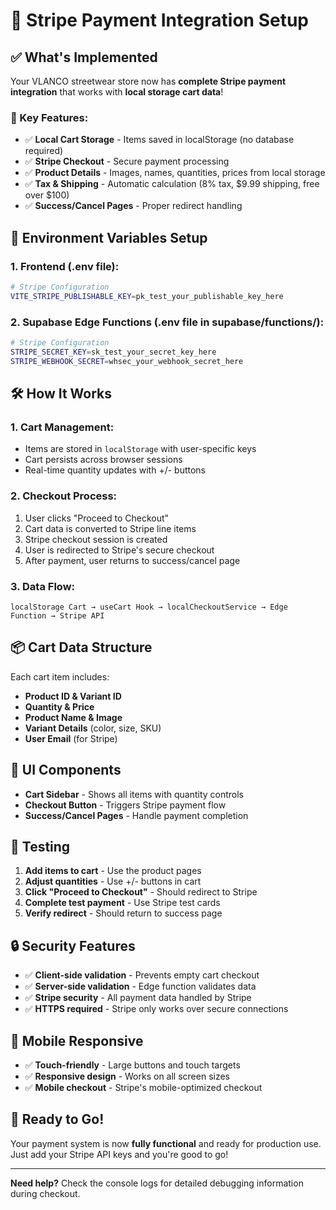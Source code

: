 # 🚀 Stripe Payment Integration Setup

## ✅ **What's Implemented**

Your VLANCO streetwear store now has **complete Stripe payment integration** that works with **local storage cart data**!

### **🎯 Key Features:**
- ✅ **Local Cart Storage** - Items saved in localStorage (no database required)
- ✅ **Stripe Checkout** - Secure payment processing
- ✅ **Product Details** - Images, names, quantities, prices from local storage
- ✅ **Tax & Shipping** - Automatic calculation (8% tax, $9.99 shipping, free over $100)
- ✅ **Success/Cancel Pages** - Proper redirect handling

## 🔧 **Environment Variables Setup**

### **1. Frontend (.env file):**
```bash
# Stripe Configuration
VITE_STRIPE_PUBLISHABLE_KEY=pk_test_your_publishable_key_here
```

### **2. Supabase Edge Functions (.env file in supabase/functions/):**
```bash
# Stripe Configuration
STRIPE_SECRET_KEY=sk_test_your_secret_key_here
STRIPE_WEBHOOK_SECRET=whsec_your_webhook_secret_here
```

## 🛠️ **How It Works**

### **1. Cart Management:**
- Items are stored in `localStorage` with user-specific keys
- Cart persists across browser sessions
- Real-time quantity updates with +/- buttons

### **2. Checkout Process:**
1. User clicks "Proceed to Checkout"
2. Cart data is converted to Stripe line items
3. Stripe checkout session is created
4. User is redirected to Stripe's secure checkout
5. After payment, user returns to success/cancel page

### **3. Data Flow:**
```
localStorage Cart → useCart Hook → localCheckoutService → Edge Function → Stripe API
```

## 📦 **Cart Data Structure**

Each cart item includes:
- **Product ID & Variant ID**
- **Quantity & Price**
- **Product Name & Image**
- **Variant Details** (color, size, SKU)
- **User Email** (for Stripe)

## 🎨 **UI Components**

- **Cart Sidebar** - Shows all items with quantity controls
- **Checkout Button** - Triggers Stripe payment flow
- **Success/Cancel Pages** - Handle payment completion

## 🚀 **Testing**

1. **Add items to cart** - Use the product pages
2. **Adjust quantities** - Use +/- buttons in cart
3. **Click "Proceed to Checkout"** - Should redirect to Stripe
4. **Complete test payment** - Use Stripe test cards
5. **Verify redirect** - Should return to success page

## 🔒 **Security Features**

- ✅ **Client-side validation** - Prevents empty cart checkout
- ✅ **Server-side validation** - Edge function validates data
- ✅ **Stripe security** - All payment data handled by Stripe
- ✅ **HTTPS required** - Stripe only works over secure connections

## 📱 **Mobile Responsive**

- ✅ **Touch-friendly** - Large buttons and touch targets
- ✅ **Responsive design** - Works on all screen sizes
- ✅ **Mobile checkout** - Stripe's mobile-optimized checkout

## 🎉 **Ready to Go!**

Your payment system is now **fully functional** and ready for production use. Just add your Stripe API keys and you're good to go!

---

**Need help?** Check the console logs for detailed debugging information during checkout.

